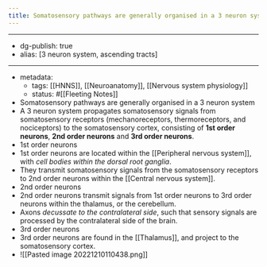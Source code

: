 ```yaml
---
title: Somatosensory pathways are generally organised in a 3 neuron system
---
```


- --
- dg-publish: true
- alias: [3 neuron system, ascending tracts]
- --
- metadata:
	- tags: [[HNNS]], [[Neuroanatomy]], [[Nervous system physiology]]
	- status: #[[Fleeting Notes]]
- Somatosensory pathways are generally organised in a 3 neuron system
- A 3 neuron system propagates somatosensory signals from somatosensory receptors (mechanoreceptors, thermoreceptors, and nociceptors) to the somatosensory cortex, consisting of **1st order neurons**, **2nd order neurons** and **3rd order neurons**.
- 1st order neurons
- 1st order neurons are located within the [[Peripheral nervous system]], with *cell bodies within the dorsal root ganglia*.
- They transmit somatosensory signals from the somatosensory receptors to 2nd order neurons within the [[Central nervous system]].
- 2nd order neurons
- 2nd order neurons transmit signals from 1st order neurons to 3rd order neurons within the thalamus, or the cerebellum.
- Axons *decussate to the contralateral side*, such that sensory signals are processed by the contralateral side of the brain.
- 3rd order neurons
- 3rd order neurons are found in the [[Thalamus]], and project to the somatosensory cortex.
- ![[Pasted image 20221210110438.png]]
